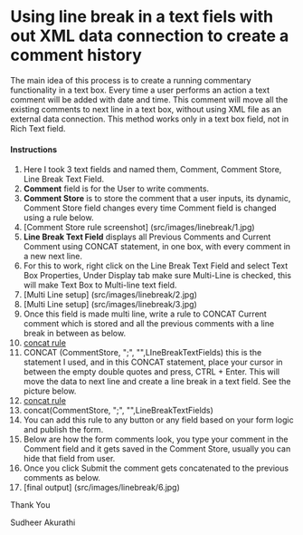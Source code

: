 # Using line break in a text fiels with out XML data connection to create a comment history

The main idea of this process is to create a running commentary functionality in a text box. Every time a user performs an action a text comment will be added with date and time. This comment will move all the existing comments to next line in a text box, without using XML file as an external data connection. This method works only in a text box field, not in Rich Text field.

#### Instructions

1. Here I took 3 text fields and named them, Comment, Comment Store, Line Break Text Field.
2. **Comment** field is for the User to write comments.
3. **Comment Store** is to store the comment that a user inputs, its dynamic, Comment Store field changes every time Comment field is changed using a rule below.
4. [Comment Store rule screenshot] (src/images/linebreak/1.jpg)
5. **Line Break Text Field** displays all Previous Comments and Current Comment using CONCAT statement, in one box, with every comment in a new next line.
6. For this to work, right click on the Line Break Text Field and select Text Box Properties, Under Display tab make sure Multi-Line is checked, this will make Text Box to Multi-line text field.
7. [Multi Line setup] (src/images/linebreak/2.jpg)
8. [Multi Line setup] (src/images/linebreak/3.jpg)
9. Once this field is made multi line, write a rule to CONCAT Current comment which is stored and all the previous comments with a line break in between as below.
10. [concat rule](src/images/linebreak/4.jpg)
11. CONCAT (CommentStore, ";", "",LIneBreakTextFields) this is the statement I used, and in this CONCAT statement, place your cursor in between the empty double quotes and press, CTRL + Enter. This will move the data to next line and create a line break in a text field. See the picture below.
12. [concat rule](src/images/linebreak/5.jpg)
13. concat(CommentStore, ";", "",LineBreakTextFields)
14. You can add this rule to any button or any field based on your form logic and publish the form.
15. Below are how the form comments look, you type your comment in the Comment field and it gets saved in the Comment Store, usually you can hide that field from user.
16. Once you click Submit the comment gets concatenated to the previous comments as below.
17. [final output] (src/images/linebreak/6.jpg)


Thank You

Sudheer Akurathi
